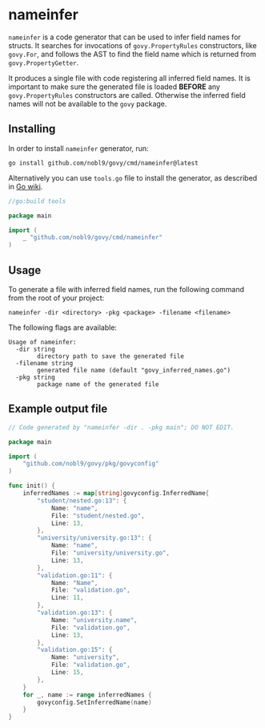 # nameinfer

`nameinfer` is a code generator that can be used to infer field names
for structs.
It searches for invocations of `govy.PropertyRules` constructors,
like `govy.For`, and follows the AST to find the field name which is returned
from `govy.PropertyGetter`.

It produces a single file with code registering all inferred field names.
It is important to make sure the generated file is loaded **BEFORE** any
`govy.PropertyRules` constructors are called.
Otherwise the inferred field names will not be available to the `govy` package.

## Installing

In order to install `nameinfer` generator, run:

```shell
go install github.com/nobl9/govy/cmd/nameinfer@latest
```

Alternatively you can use `tools.go` file to install the generator,
as described in [Go wiki](https://go.dev/wiki/Modules#how-can-i-track-tool-dependencies-for-a-module).

```go
//go:build tools

package main

import (
	_ "github.com/nobl9/govy/cmd/nameinfer"
)
```

## Usage

To generate a file with inferred field names, run the following command
from the root of your project:

```shell
nameinfer -dir <directory> -pkg <package> -filename <filename>
```

The following flags are available:

```text
Usage of nameinfer:
  -dir string
        directory path to save the generated file
  -filename string
        generated file name (default "govy_inferred_names.go")
  -pkg string
        package name of the generated file
```

## Example output file

```go
// Code generated by "nameinfer -dir . -pkg main"; DO NOT EDIT.

package main

import (
	"github.com/nobl9/govy/pkg/govyconfig"
)

func init() {
	inferredNames := map[string]govyconfig.InferredName{
		"student/nested.go:13": {
			Name: "name",
			File: "student/nested.go",
			Line: 13,
		},
		"university/university.go:13": {
			Name: "name",
			File: "university/university.go",
			Line: 13,
		},
		"validation.go:11": {
			Name: "Name",
			File: "validation.go",
			Line: 11,
		},
		"validation.go:13": {
			Name: "university.name",
			File: "validation.go",
			Line: 13,
		},
		"validation.go:15": {
			Name: "university",
			File: "validation.go",
			Line: 15,
		},
	}
	for _, name := range inferredNames {
		govyconfig.SetInferredName(name)
	}
}
```
